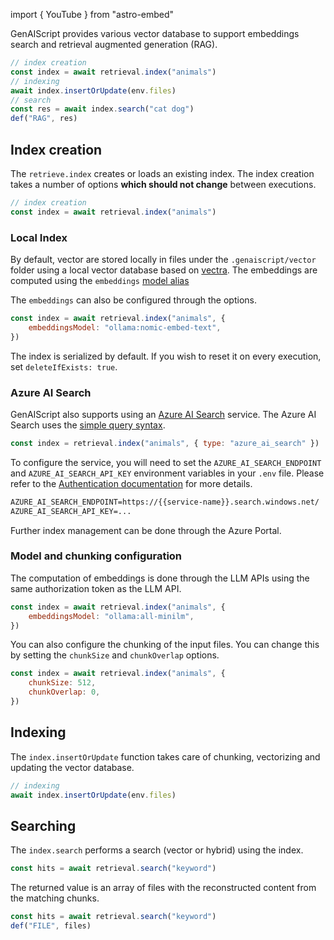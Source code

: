 import { YouTube } from "astro-embed"

GenAIScript provides various vector database to support embeddings search and retrieval augmented generation (RAG).

```js
// index creation
const index = await retrieval.index("animals")
// indexing
await index.insertOrUpdate(env.files)
// search
const res = await index.search("cat dog")
def("RAG", res)
```

## Index creation

The `retrieve.index` creates or loads an existing index. The index creation takes a number
of options **which should not change** between executions.

```js
// index creation
const index = await retrieval.index("animals")
```

### Local Index

By default, vector are stored locally in files under the `.genaiscript/vector` folder using a local vector database based on [vectra](https://www.npmjs.com/package/vectra). The embeddings are computed
using the `embeddings` [model alias](/genaiscript/reference/scripts/model-aliases)

<YouTube id="https://youtu.be/-gBs5PW_F20" posterQuality="high" />

The `embeddings` can also be configured through the options.

```js
const index = await retrieval.index("animals", {
    embeddingsModel: "ollama:nomic-embed-text",
})
```

The index is serialized by default. If you wish to reset it on every execution, set `deleteIfExists: true`.

### Azure AI Search

GenAIScript also supports using an [Azure AI Search](https://learn.microsoft.com/en-us/azure/search/search-what-is-azure-search) service.
The Azure AI Search uses the [simple query syntax](https://learn.microsoft.com/en-us/azure/search/query-simple-syntax).

```js
const index = retrieval.index("animals", { type: "azure_ai_search" })
```

To configure the service, you will need to set the `AZURE_AI_SEARCH_ENDPOINT`
and `AZURE_AI_SEARCH_API_KEY` environment variables in your `.env` file.
Please refer to the [Authentication documentation](https://learn.microsoft.com/en-us/javascript/api/overview/azure/search-documents-readme?view=azure-node-latest#authenticate-the-client) for more details.

```txt
AZURE_AI_SEARCH_ENDPOINT=https://{{service-name}}.search.windows.net/
AZURE_AI_SEARCH_API_KEY=...
```

Further index management can be done through the Azure Portal.

### Model and chunking configuration

The computation of embeddings is done through the
LLM APIs using the same authorization token as the LLM API.

```js wrap 'embeddingsModel: "ollama:all-minilm"'
const index = await retrieval.index("animals", {
    embeddingsModel: "ollama:all-minilm",
})
```

You can also configure the chunking of the input files.
You can change this by setting the `chunkSize` and `chunkOverlap` options.

```js
const index = await retrieval.index("animals", {
    chunkSize: 512,
    chunkOverlap: 0,
})
```

## Indexing

The `index.insertOrUpdate` function takes care of chunking, vectorizing and
updating the vector database.

```js "await index.insertOrUpdate(env.files)"
// indexing
await index.insertOrUpdate(env.files)
```

## Searching

The `index.search` performs a search (vector or hybrid) using the index.

```js wrap
const hits = await retrieval.search("keyword")
```

The returned value is an array of files with the reconstructed content from the matching chunks.

```js wrap
const hits = await retrieval.search("keyword")
def("FILE", files)
```